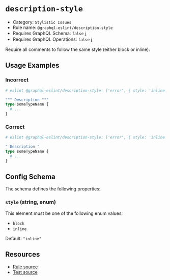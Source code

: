 # `description-style`

- Category: `Stylistic Issues`
- Rule name: `@graphql-eslint/description-style`
- Requires GraphQL Schema: `false` [ℹ️](../../README.md#extended-linting-rules-with-graphql-schema)
- Requires GraphQL Operations: `false` [ℹ️](../../README.md#extended-linting-rules-with-siblings-operations)

Require all comments to follow the same style (either block or inline).

## Usage Examples

### Incorrect

```graphql
# eslint @graphql-eslint/description-style: ['error', { style: 'inline' }]

""" Description """
type someTypeName {
  # ...
}
```

### Correct

```graphql
# eslint @graphql-eslint/description-style: ['error', { style: 'inline' }]

" Description "
type someTypeName {
  # ...
}
```

## Config Schema

The schema defines the following properties:

### `style` (string, enum)

This element must be one of the following enum values:

* `block`
* `inline`

Default: `"inline"`

## Resources

- [Rule source](../../packages/plugin/src/rules/description-style.ts)
- [Test source](../../packages/plugin/tests/description-style.spec.ts)
